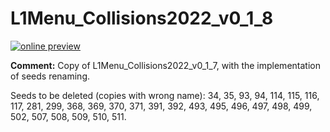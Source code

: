 # L1Menu_Collisions2022_v0_1_8

[![online preview](https://img.shields.io/badge/Online%20preview-click%20here-blue)](https://htmlpreview.github.io/?https://github.com/caruta/L1MenuRun3/blob/patch-1/preliminary/L1Menu_Collisions2022_v0_1_8/L1Menu_Collisions2022_v0_1_8.html)

**Comment:** 
Copy of L1Menu_Collisions2022_v0_1_7, with the implementation of seeds renaming.

Seeds to be deleted (copies with wrong name): 34, 35, 93, 94, 114, 115, 116, 117, 281, 299, 368, 369, 370, 371, 391, 392, 493, 495, 496, 497, 498, 499, 502, 507, 508, 509, 510, 511.

